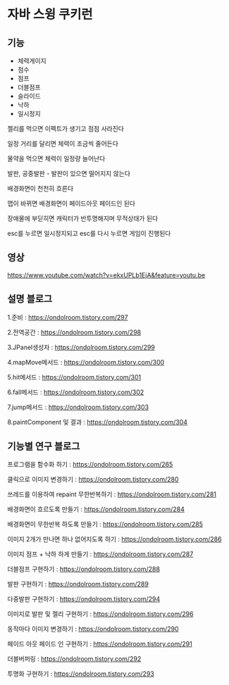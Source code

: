 
# 자바 스윙 쿠키런




## 기능

- 체력게이지
- 점수
- 점프
- 더블점프
- 슬라이드
- 낙하
- 일시정지

젤리를 먹으면 이펙트가 생기고 점점 사라진다

일정 거리를 달리면 체력이 조금씩 줄어든다

물약을 먹으면 체력이 일정량 늘어난다

발판, 공중발판 - 발판이 있으면 떨어지지 않는다

배경화면이 천천히 흐른다

맵이 바뀌면 배경화면이 페이드아웃 페이드인 된다

장애물에 부딛히면 캐릭터가 반투명해지며 무적상태가 된다

esc를 누르면 일시정지되고 esc를 다시 누르면 게임이 진행된다



## 영상
https://www.youtube.com/watch?v=ekxUPLb1EjA&feature=youtu.be




## 설명 블로그

1.준비 : https://ondolroom.tistory.com/297 

2.전역공간 : https://ondolroom.tistory.com/298 

3.JPanel생성자 : https://ondolroom.tistory.com/299 

4.mapMove메서드 : https://ondolroom.tistory.com/300 

5.hit메서드 : https://ondolroom.tistory.com/301 

6.fall메서드 : https://ondolroom.tistory.com/302 

7.jump메서드 : https://ondolroom.tistory.com/303 

8.paintComponent 및 결과 : https://ondolroom.tistory.com/304




## 기능별 연구 블로그

프로그램을 함수화 하기 : https://ondolroom.tistory.com/265

클릭으로 이미지 변경하기 : https://ondolroom.tistory.com/280

쓰레드를 이용하여 repaint 무한반복하기 : https://ondolroom.tistory.com/281

배경화면이 흐르도록 만들기 : https://ondolroom.tistory.com/284

배경화면이 무한반복 하도록 만들기 : https://ondolroom.tistory.com/285

이미지 2개가 만나면 하나 없어지도록 하기 : https://ondolroom.tistory.com/286

이미지 점프 + 낙하 하게 만들기 : https://ondolroom.tistory.com/287

더블점프 구현하기 : https://ondolroom.tistory.com/288

발판 구현하기 : https://ondolroom.tistory.com/289

다중발판 구현하기 : https://ondolroom.tistory.com/294

이미지로 발판 및 젤리 구현하기 : https://ondolroom.tistory.com/296

동작마다 이미지 변경하기 : https://ondolroom.tistory.com/290

페이드 아웃 페이드 인 구현하기 : https://ondolroom.tistory.com/291

더블버퍼링 : https://ondolroom.tistory.com/292

투명화 구현하기 : https://ondolroom.tistory.com/293













